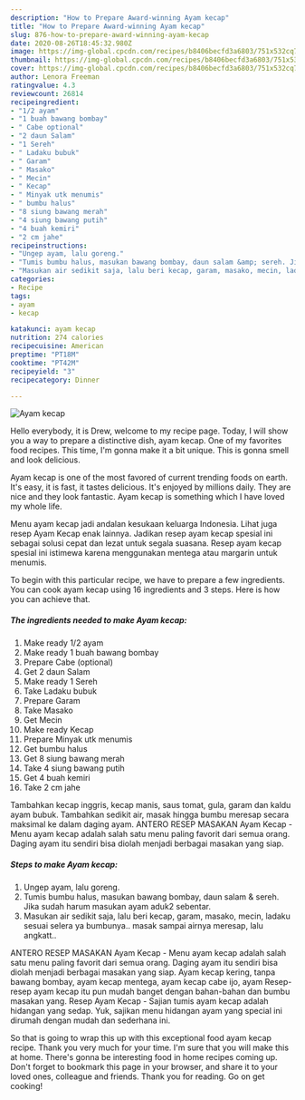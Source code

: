 ```yaml
---
description: "How to Prepare Award-winning Ayam kecap"
title: "How to Prepare Award-winning Ayam kecap"
slug: 876-how-to-prepare-award-winning-ayam-kecap
date: 2020-08-26T18:45:32.980Z
image: https://img-global.cpcdn.com/recipes/b8406becfd3a6803/751x532cq70/ayam-kecap-foto-resep-utama.jpg
thumbnail: https://img-global.cpcdn.com/recipes/b8406becfd3a6803/751x532cq70/ayam-kecap-foto-resep-utama.jpg
cover: https://img-global.cpcdn.com/recipes/b8406becfd3a6803/751x532cq70/ayam-kecap-foto-resep-utama.jpg
author: Lenora Freeman
ratingvalue: 4.3
reviewcount: 26814
recipeingredient:
- "1/2 ayam"
- "1 buah bawang bombay"
- " Cabe optional"
- "2 daun Salam"
- "1 Sereh"
- " Ladaku bubuk"
- " Garam"
- " Masako"
- " Mecin"
- " Kecap"
- " Minyak utk menumis"
- " bumbu halus"
- "8 siung bawang merah"
- "4 siung bawang putih"
- "4 buah kemiri"
- "2 cm jahe"
recipeinstructions:
- "Ungep ayam, lalu goreng."
- "Tumis bumbu halus, masukan bawang bombay, daun salam &amp; sereh. Jika sudah harum masukan ayam aduk2 sebentar."
- "Masukan air sedikit saja, lalu beri kecap, garam, masako, mecin, ladaku sesuai selera ya bumbunya.. masak sampai airnya meresap, lalu angkatt.."
categories:
- Recipe
tags:
- ayam
- kecap

katakunci: ayam kecap 
nutrition: 274 calories
recipecuisine: American
preptime: "PT18M"
cooktime: "PT42M"
recipeyield: "3"
recipecategory: Dinner

---
```



![Ayam kecap](https://img-global.cpcdn.com/recipes/b8406becfd3a6803/751x532cq70/ayam-kecap-foto-resep-utama.jpg)

Hello everybody, it is Drew, welcome to my recipe page. Today, I will show you a way to prepare a distinctive dish, ayam kecap. One of my favorites food recipes. This time, I'm gonna make it a bit unique. This is gonna smell and look delicious.

Ayam kecap is one of the most favored of current trending foods on earth. It's easy, it is fast, it tastes delicious. It's enjoyed by millions daily. They are nice and they look fantastic. Ayam kecap is something which I have loved my whole life.

Menu ayam kecap jadi andalan kesukaan keluarga Indonesia. Lihat juga resep Ayam Kecap enak lainnya. Jadikan resep ayam kecap spesial ini sebagai solusi cepat dan lezat untuk segala suasana. Resep ayam kecap spesial ini istimewa karena menggunakan mentega atau margarin untuk menumis.


To begin with this particular recipe, we have to prepare a few ingredients. You can cook ayam kecap using 16 ingredients and 3 steps. Here is how you can achieve that.

<!--inarticleads1-->

##### The ingredients needed to make Ayam kecap:

1. Make ready 1/2 ayam
1. Make ready 1 buah bawang bombay
1. Prepare  Cabe (optional)
1. Get 2 daun Salam
1. Make ready 1 Sereh
1. Take  Ladaku bubuk
1. Prepare  Garam
1. Take  Masako
1. Get  Mecin
1. Make ready  Kecap
1. Prepare  Minyak utk menumis
1. Get  bumbu halus
1. Get 8 siung bawang merah
1. Take 4 siung bawang putih
1. Get 4 buah kemiri
1. Take 2 cm jahe


Tambahkan kecap inggris, kecap manis, saus tomat, gula, garam dan kaldu ayam bubuk. Tambahkan sedikit air, masak hingga bumbu meresap secara maksimal ke dalam daging ayam. ANTERO RESEP MASAKAN Ayam Kecap - Menu ayam kecap adalah salah satu menu paling favorit dari semua orang. Daging ayam itu sendiri bisa diolah menjadi berbagai masakan yang siap. 

<!--inarticleads2-->

##### Steps to make Ayam kecap:

1. Ungep ayam, lalu goreng.
1. Tumis bumbu halus, masukan bawang bombay, daun salam &amp; sereh. Jika sudah harum masukan ayam aduk2 sebentar.
1. Masukan air sedikit saja, lalu beri kecap, garam, masako, mecin, ladaku sesuai selera ya bumbunya.. masak sampai airnya meresap, lalu angkatt..


ANTERO RESEP MASAKAN Ayam Kecap - Menu ayam kecap adalah salah satu menu paling favorit dari semua orang. Daging ayam itu sendiri bisa diolah menjadi berbagai masakan yang siap. Ayam kecap kering, tanpa bawang bombay, ayam kecap mentega, ayam kecap cabe ijo, ayam Resep-resep ayam kecap itu pun mudah banget dengan bahan-bahan dan bumbu masakan yang. Resep Ayam Kecap - Sajian tumis ayam kecap adalah hidangan yang sedap. Yuk, sajikan menu hidangan ayam yang special ini dirumah dengan mudah dan sederhana ini. 

So that is going to wrap this up with this exceptional food ayam kecap recipe. Thank you very much for your time. I'm sure that you will make this at home. There's gonna be interesting food in home recipes coming up. Don't forget to bookmark this page in your browser, and share it to your loved ones, colleague and friends. Thank you for reading. Go on get cooking!

